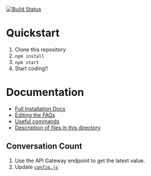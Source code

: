 [![Build Status](https://img.shields.io/endpoint.svg?url=https%3A%2F%2Factions-badge.atrox.dev%2FCrisisTextLine%2FCrisisTrends%2Fbadge%3Fref%3Dv2&style=for-the-badge)](https://actions-badge.atrox.dev/CrisisTextLine/CrisisTrends/goto?ref=v2)

# Quickstart

1. Clone this repository
1. `npm install`
1. `npm start`
1. Start coding!!

# Documentation
- [Full Installation Docs](docs/install.md)
- [Editing the FAQs](docs/faq.md)
- [Useful commands](docs/commands.md)
- [Description of files in this directory](docs/file-appendix.md)

Conversation Count
---

1. Use the API Gateway endpoint to get the latest value.
1. Update [`config.js`](app/scripts/config.js)
